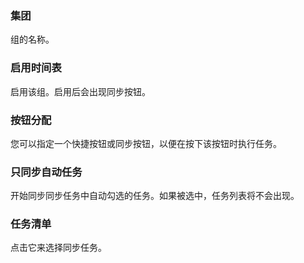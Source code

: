 ### 集团

组的名称。

### 启用时间表

启用该组。启用后会出现同步按钮。

### 按钮分配

您可以指定一个快捷按钮或同步按钮，以便在按下该按钮时执行任务。

### 只同步自动任务

开始同步同步任务中自动勾选的任务。如果被选中，任务列表将不会出现。

### 任务清单

点击它来选择同步任务。